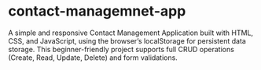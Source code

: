 # contact-managemnet-app
A simple and responsive Contact Management Application built with HTML, CSS, and JavaScript, using the browser’s localStorage for persistent data storage. This beginner-friendly project supports full CRUD operations (Create, Read, Update, Delete) and form validations.
